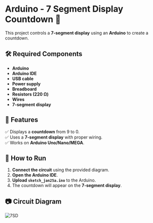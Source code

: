 # Arduino - 7 Segment Display Countdown 🔢

This project controls a **7-segment display** using an **Arduino** to create a countdown.

## 🛠️ Required Components
- **Arduino**
- **Arduino IDE**
- **USB cable**
- **Power supply**
- **Breadboard**
- **Resistors (220 Ω)**
- **Wires**
- **7-segment display**

## 📌 Features
✅ Displays a **countdown** from 9 to 0.  
✅ Uses a **7-segment display** with proper wiring.  
✅ Works on **Arduino Uno/Nano/MEGA**.

## 🔧 How to Run
1. **Connect the circuit** using the provided diagram.
2. **Open the Arduino IDE**.
3. **Upload `sketch_jan25a.ino`** to the Arduino.
4. The countdown will appear on the **7-segment display**.

## 📷 Circuit Diagram
![7SD](https://github.com/user-attachments/assets/70a6f2cf-bc71-437e-ae6c-6a4906882b05)

